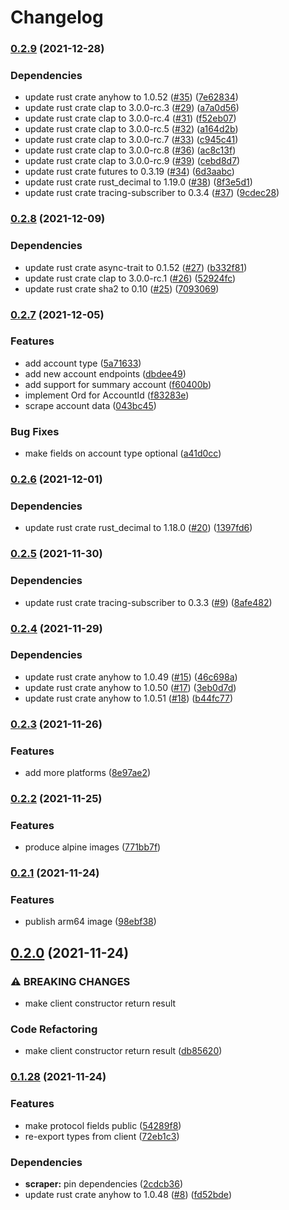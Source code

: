 # Changelog

### [0.2.9](https://www.github.com/YoloDev/3commas-rs/compare/ghcr.io/yolodev/three-commas-scraper-v0.2.8...ghcr.io/yolodev/three-commas-scraper-v0.2.9) (2021-12-28)


### Dependencies

* update rust crate anyhow to 1.0.52 ([#35](https://www.github.com/YoloDev/3commas-rs/issues/35)) ([7e62834](https://www.github.com/YoloDev/3commas-rs/commit/7e6283480c72cf79f43a35cf1465b527d4751d89))
* update rust crate clap to 3.0.0-rc.3 ([#29](https://www.github.com/YoloDev/3commas-rs/issues/29)) ([a7a0d56](https://www.github.com/YoloDev/3commas-rs/commit/a7a0d567bb9058c7da0333cc6ae0e4a217562516))
* update rust crate clap to 3.0.0-rc.4 ([#31](https://www.github.com/YoloDev/3commas-rs/issues/31)) ([f52eb07](https://www.github.com/YoloDev/3commas-rs/commit/f52eb07d8ea0ac4e3fab74d7ee6b4f0b18a14115))
* update rust crate clap to 3.0.0-rc.5 ([#32](https://www.github.com/YoloDev/3commas-rs/issues/32)) ([a164d2b](https://www.github.com/YoloDev/3commas-rs/commit/a164d2bbf77a2a3b9089472d68269fcb044722ee))
* update rust crate clap to 3.0.0-rc.7 ([#33](https://www.github.com/YoloDev/3commas-rs/issues/33)) ([c945c41](https://www.github.com/YoloDev/3commas-rs/commit/c945c419e1ffc32c92fcf3c7c109fbf3542e90c2))
* update rust crate clap to 3.0.0-rc.8 ([#36](https://www.github.com/YoloDev/3commas-rs/issues/36)) ([ac8c13f](https://www.github.com/YoloDev/3commas-rs/commit/ac8c13f9cd5512ae04be25031c5b2bff78a5f853))
* update rust crate clap to 3.0.0-rc.9 ([#39](https://www.github.com/YoloDev/3commas-rs/issues/39)) ([cebd8d7](https://www.github.com/YoloDev/3commas-rs/commit/cebd8d7b726eb19ec2731a177c100749a0a9139a))
* update rust crate futures to 0.3.19 ([#34](https://www.github.com/YoloDev/3commas-rs/issues/34)) ([6d3aabc](https://www.github.com/YoloDev/3commas-rs/commit/6d3aabc6b5056e2f0dd9afe77a0f622243f15db2))
* update rust crate rust_decimal to 1.19.0 ([#38](https://www.github.com/YoloDev/3commas-rs/issues/38)) ([8f3e5d1](https://www.github.com/YoloDev/3commas-rs/commit/8f3e5d17a1f5792cc5abbfac426566213a9ff19c))
* update rust crate tracing-subscriber to 0.3.4 ([#37](https://www.github.com/YoloDev/3commas-rs/issues/37)) ([9cdec28](https://www.github.com/YoloDev/3commas-rs/commit/9cdec28b902fa464328289be2382cbd7e775479f))

### [0.2.8](https://www.github.com/YoloDev/3commas-rs/compare/ghcr.io/yolodev/three-commas-scraper-v0.2.7...ghcr.io/yolodev/three-commas-scraper-v0.2.8) (2021-12-09)


### Dependencies

* update rust crate async-trait to 0.1.52 ([#27](https://www.github.com/YoloDev/3commas-rs/issues/27)) ([b332f81](https://www.github.com/YoloDev/3commas-rs/commit/b332f81bf7d9767c1de94e06758e646c466e5749))
* update rust crate clap to 3.0.0-rc.1 ([#26](https://www.github.com/YoloDev/3commas-rs/issues/26)) ([52924fc](https://www.github.com/YoloDev/3commas-rs/commit/52924fc84a67748a792ca67027b05356b692c887))
* update rust crate sha2 to 0.10 ([#25](https://www.github.com/YoloDev/3commas-rs/issues/25)) ([7093069](https://www.github.com/YoloDev/3commas-rs/commit/709306972ece48c59a9b39832e2c6f462b9c3091))

### [0.2.7](https://www.github.com/YoloDev/3commas-rs/compare/ghcr.io/yolodev/three-commas-scraper-v0.2.6...ghcr.io/yolodev/three-commas-scraper-v0.2.7) (2021-12-05)


### Features

* add account type ([5a71633](https://www.github.com/YoloDev/3commas-rs/commit/5a7163398c99b42d53b4c43c78f209e1ce399c33))
* add new account endpoints ([dbdee49](https://www.github.com/YoloDev/3commas-rs/commit/dbdee49afc5ce57556aadc797ede357ae39810fd))
* add support for summary account ([f60400b](https://www.github.com/YoloDev/3commas-rs/commit/f60400be360825456d10ebfe999ffdf717031e49))
* implement Ord for AccountId ([f83283e](https://www.github.com/YoloDev/3commas-rs/commit/f83283e1bc377ac614ef4403e2291de4905582c7))
* scrape account data ([043bc45](https://www.github.com/YoloDev/3commas-rs/commit/043bc45bf8d9be4babf52843b0b0de59a7638884))


### Bug Fixes

* make fields on account type optional ([a41d0cc](https://www.github.com/YoloDev/3commas-rs/commit/a41d0cc847e8b2915276026c60b3be4dc9188fbe))

### [0.2.6](https://www.github.com/YoloDev/3commas-rs/compare/ghcr.io/yolodev/three-commas-scraper-v0.2.5...ghcr.io/yolodev/three-commas-scraper-v0.2.6) (2021-12-01)


### Dependencies

* update rust crate rust_decimal to 1.18.0 ([#20](https://www.github.com/YoloDev/3commas-rs/issues/20)) ([1397fd6](https://www.github.com/YoloDev/3commas-rs/commit/1397fd64ac6b94754cad079979d2aa8e8624c05d))

### [0.2.5](https://www.github.com/YoloDev/3commas-rs/compare/ghcr.io/yolodev/three-commas-scraper-v0.2.4...ghcr.io/yolodev/three-commas-scraper-v0.2.5) (2021-11-30)


### Dependencies

* update rust crate tracing-subscriber to 0.3.3 ([#9](https://www.github.com/YoloDev/3commas-rs/issues/9)) ([8afe482](https://www.github.com/YoloDev/3commas-rs/commit/8afe48291a8bf9e7aca9a29c9f8ad6dc21f37d7c))

### [0.2.4](https://www.github.com/YoloDev/3commas-rs/compare/ghcr.io/yolodev/three-commas-scraper-v0.2.3...ghcr.io/yolodev/three-commas-scraper-v0.2.4) (2021-11-29)


### Dependencies

* update rust crate anyhow to 1.0.49 ([#15](https://www.github.com/YoloDev/3commas-rs/issues/15)) ([46c698a](https://www.github.com/YoloDev/3commas-rs/commit/46c698a26f662b1f88b7e8c86d269d66d232a99d))
* update rust crate anyhow to 1.0.50 ([#17](https://www.github.com/YoloDev/3commas-rs/issues/17)) ([3eb0d7d](https://www.github.com/YoloDev/3commas-rs/commit/3eb0d7da558aee98b44bcae3e1c56a8729497695))
* update rust crate anyhow to 1.0.51 ([#18](https://www.github.com/YoloDev/3commas-rs/issues/18)) ([b44fc77](https://www.github.com/YoloDev/3commas-rs/commit/b44fc77e783ba3b308c2a092003f5dd439d55f43))

### [0.2.3](https://www.github.com/YoloDev/3commas-rs/compare/ghcr.io/yolodev/three-commas-scraper-v0.2.2...ghcr.io/yolodev/three-commas-scraper-v0.2.3) (2021-11-26)


### Features

* add more platforms ([8e97ae2](https://www.github.com/YoloDev/3commas-rs/commit/8e97ae2d0dd2c5faeeb565af4753f2ba1c780aee))

### [0.2.2](https://www.github.com/YoloDev/3commas-rs/compare/ghcr.io/yolodev/3commas-scraper-v0.2.1...ghcr.io/yolodev/3commas-scraper-v0.2.2) (2021-11-25)


### Features

* produce alpine images ([771bb7f](https://www.github.com/YoloDev/3commas-rs/commit/771bb7f7bc5834970e6290e45e20a9a348702df7))

### [0.2.1](https://www.github.com/YoloDev/3commas-rs/compare/ghcr.io/yolodev/3commas-scraper-v0.2.0...ghcr.io/yolodev/3commas-scraper-v0.2.1) (2021-11-24)


### Features

* publish arm64 image ([98ebf38](https://www.github.com/YoloDev/3commas-rs/commit/98ebf38c824ff2c190a2e0f4db845fa3170a18e9))

## [0.2.0](https://www.github.com/YoloDev/3commas-rs/compare/ghcr.io/yolodev/3commas-scraper-v0.1.28...ghcr.io/yolodev/3commas-scraper-v0.2.0) (2021-11-24)


### ⚠ BREAKING CHANGES

* make client constructor return result

### Code Refactoring

* make client constructor return result ([db85620](https://www.github.com/YoloDev/3commas-rs/commit/db85620972aecf0f2d5e0a775bda33185e83cf26))

### [0.1.28](https://www.github.com/YoloDev/3commas-rs/compare/ghcr.io/yolodev/3commas-scraper-v0.1.27...ghcr.io/yolodev/3commas-scraper-v0.1.28) (2021-11-24)


### Features

* make protocol fields public ([54289f8](https://www.github.com/YoloDev/3commas-rs/commit/54289f881d2398723f6a6d1128b861f317b85f92))
* re-export types from client ([72eb1c3](https://www.github.com/YoloDev/3commas-rs/commit/72eb1c317bee475dde9394dec1f9f400022a0acc))


### Dependencies

* **scraper:** pin dependencies ([2cdcb36](https://www.github.com/YoloDev/3commas-rs/commit/2cdcb36acc8ae4ccab097588644df44b36bd0319))
* update rust crate anyhow to 1.0.48 ([#8](https://www.github.com/YoloDev/3commas-rs/issues/8)) ([fd52bde](https://www.github.com/YoloDev/3commas-rs/commit/fd52bde57730e8627ec518a33f40db7c73d80e6d))

